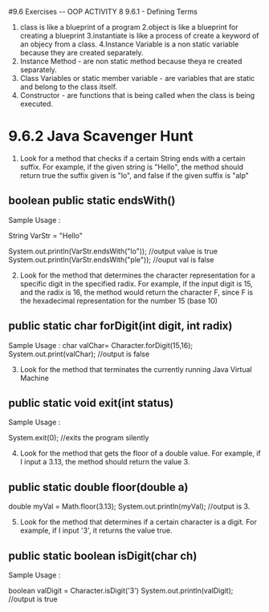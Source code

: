 #9.6 Exercises -- OOP ACTIVITY 8
9.6.1 - Defining Terms
1. class is like a blueprint of a program
2.object is like a blueprint for creating a blueprint 
3.instantiate is like a process of create a keyword of an objecy from a class.
4.Instance Variable is a non static variable because they are created separately.
5. Instance Method - are non static method because theya re created separately.
6. Class Variables or static member variable - are variables that are static and belong to the class itself.
7. Constructor - are functions that is being called when the class is being executed.

# 9.6.2 Java Scavenger Hunt

1. Look for a method that checks if a certain String ends with a certain suffix. For
example, if the given string is "Hello", the method should return true the suffix given
is "lo", and false if the given suffix is "alp"

## boolean public static endsWith()

Sample Usage :

String VarStr = "Hello"

System.out.println(VarStr.endsWith("lo"));
//output value is true
System.out.println(VarStr.endsWith("ple"));
//ouput val is false

2. Look for the method that determines the character representation for a specific digit
in the specified radix. For example, if the input digit is 15, and the radix is 16, the
method would return the character F, since F is the hexadecimal representation for
the number 15 (base 10)

## public static char forDigit(int digit, int radix)  

Sample Usage :
char valChar= Character.forDigit(15,16);
System.out.print(valChar);
//output is false

3. Look for the method that terminates the currently running Java Virtual Machine

## public static void exit(int status)

Sample Usage :

System.exit(0);
//exits the program silently


4. Look for the method that gets the floor of a double value. For example, if I input a
3.13, the method should return the value 3.

## public static double floor(double a)

double myVal = Math.floor(3.13);
System.out.println(myVal);
//output is 3.


5. Look for the method that determines if a certain character is a digit. For example, if I
input '3', it returns the value true.

## public static boolean isDigit(char ch)

Sample Usage :

boolean valDigit = Character.isDigit('3')
System.out.println(valDigit);
//output is true
